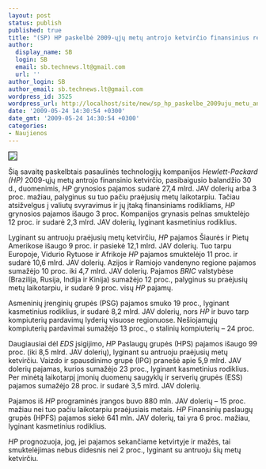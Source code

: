 ```yaml
---
layout: post
status: publish
published: true
title: "(SP) HP paskelbė 2009-ųjų metų antrojo ketvirčio finansinius rezultatus"
author:
  display_name: SB
  login: SB
  email: sb.technews.lt@gmail.com
  url: ''
author_login: SB
author_email: sb.technews.lt@gmail.com
wordpress_id: 3525
wordpress_url: http://localhost/site/new/sp_hp_paskelbe_2009uju_metu_antrojo_ketvircio_finansinius_rezultatus_/
date: '2009-05-24 14:30:54 +0300'
date_gmt: '2009-05-24 14:30:54 +0300'
categories:
- Naujienos
---
```

<div class="imgright"><img src="http://tbn2.google.com/images?q=tbn:P08uUcVI5Ikx3M:http://images.tigerdirect.com/skuimages/large/HP_logo.jpg" border="1" /></div>
<p>Šią savaitę paskelbtais pasaulinės technologijų kompanijos <i>Hewlett-Packard (HP)</i> 2009-ųjų metų antrojo finansinio ketvirčio, pasibaigusio balandžio 30 d., duomenimis, <i>HP</i> grynosios pajamos sudarė 27,4 mlrd. JAV dolerių arba 3 proc. mažiau, palyginus su tuo pačiu praėjusių metų laikotarpiu. Tačiau atsižvelgus į valiutų svyravimus ir jų įtaką finansiniams rodikliams, <i>HP</i> grynosios pajamos išaugo 3 proc. Kompanijos grynasis pelnas smuktelėjo 12 proc. ir sudarė 2,3 mlrd. JAV dolerių, lyginant kasmetinius rodiklius. </p>
<p>Lyginant su antruoju praėjusių metų ketvirčiu, <i>HP</i> pajamos Šiaurės ir Pietų Amerikose išaugo 9 proc. ir pasiekė 12,1 mlrd. JAV dolerių. Tuo tarpu Europoje, Vidurio Rytuose ir Afrikoje <i>HP</i> pajamos smuktelėjo 11 proc. ir sudarė 10,6 mlrd. JAV dolerių.  Azijos ir Ramiojo vandenyno regione pajamos sumažėjo 10 proc. iki 4,7 mlrd. JAV dolerių. Pajamos <i>BRIC</i> valstybėse (Brazilija, Rusija, Indija ir Kinija) sumažėjo 12 proc., palyginus su praėjusių metų laikotarpiu, ir sudarė 9 proc. visų <i>HP</i> pajamų.</p>
<p>Asmeninių įrenginių grupės (PSG) pajamos smuko 19 proc., lyginant kasmetinius rodiklius, ir sudarė 8,2 mlrd. JAV dolerių, nors <i>HP</i> ir buvo tarp kompiuterių pardavimų lyderių visuose regionuose. Nešiojamųjų kompiuterių pardavimai sumažėjo 13 proc., o stalinių kompiuterių – 24 proc. </p>
<p>Daugiausiai dėl <i>EDS</i> įsigijimo, <i>HP</i> Paslaugų grupės (HPS) pajamos išaugo 99 proc. (iki 8,5 mlrd. JAV dolerių), lyginant su antruoju praėjusių metų ketvirčiu. Vaizdo ir spausdinimo grupė (IPG) pranešė apie 5,9 mlrd. JAV dolerių pajamas, kurios sumažėjo 23 proc., lyginant kasmetinius rodiklius. Per minėtą laikotarpį įmonių duomenų saugyklų ir serverių grupės (ESS) pajamos sumažėjo 28 proc. ir sudarė 3,5 mlrd. JAV dolerių.</p>
<p>Pajamos iš <i>HP</i> programinės įrangos buvo 880 mln. JAV dolerių – 15 proc. mažiau nei tuo pačiu laikotarpiu praėjusiais metais. <i>HP</i> Finansinių paslaugų grupės (HPFS) pajamos siekė 641 mln. JAV dolerių, tai yra 6 proc. mažiau, lyginant kasmetinius rodiklius.</p>
<p><i>HP</i> prognozuoja, jog, jei pajamos sekančiame ketvirtyje ir mažės, tai smuktelėjimas nebus didesnis nei 2 proc., lyginant su antruoju šių metų ketvirčiu. </p>
